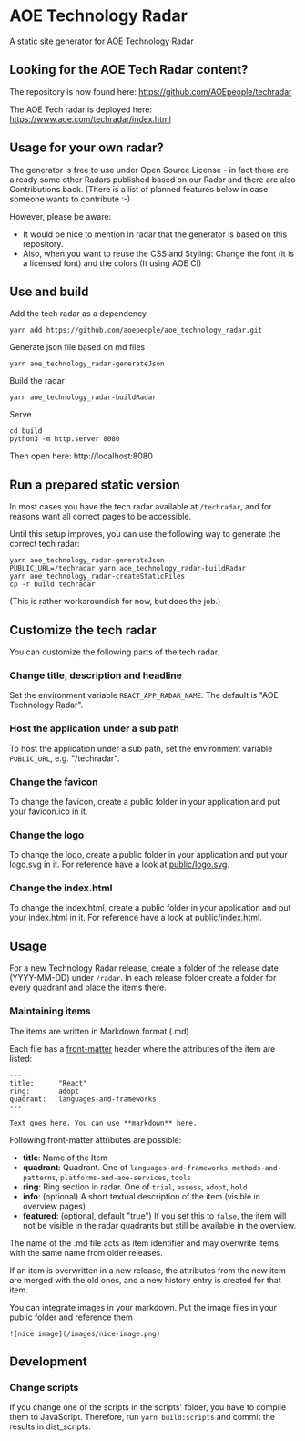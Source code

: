 # AOE Technology Radar
A static site generator for AOE Technology Radar

## Looking for the AOE Tech Radar content?
The repository is now found here: https://github.com/AOEpeople/techradar

The AOE Tech radar is deployed here: https://www.aoe.com/techradar/index.html

## Usage for your own radar?
The generator is free to use under Open Source License - in fact there are already some other Radars published based on our Radar and there are also Contributions back.
(There is a list of planned features below in case someone wants to contribute :-)

However, please be aware:
* It would be nice to mention in radar that the generator is based on this repository.
* Also, when you want to reuse the CSS and Styling: Change the font (it is a licensed font) and the colors (It using AOE CI)

## Use and build
Add the tech radar as a dependency
```
yarn add https://github.com/aoepeople/aoe_technology_radar.git
```

Generate json file based on md files
```
yarn aoe_technology_radar-generateJson
```

Build the radar
```
yarn aoe_technology_radar-buildRadar
```

Serve
```
cd build
python3 -m http.server 8080
```

Then open here: http://localhost:8080

## Run a prepared static version
In most cases you have the tech radar available at `/techradar`, and for reasons want all correct pages to be accessible.

Until this setup improves, you can use the following way to generate the correct tech radar:

```
yarn aoe_technology_radar-generateJson
PUBLIC_URL=/techradar yarn aoe_technology_radar-buildRadar
yarn aoe_technology_radar-createStaticFiles
cp -r build techradar
```

(This is rather workaroundish for now, but does the job.)

## Customize the tech radar
You can customize the following parts of the tech radar.

### Change title, description and headline
Set the environment variable `REACT_APP_RADAR_NAME`. The default is "AOE Technology Radar".

### Host the application under a sub path
To host the application under a sub path, set the environment variable `PUBLIC_URL`, e.g. "/techradar".

### Change the favicon
To change the favicon, create a public folder in your application and put your favicon.ico in it.

### Change the logo
To change the logo, create a public folder in your application and put your logo.svg in it.
For reference have a look at [public/logo.svg](./public/logo.svg).

### Change the index.html
To change the index.html, create a public folder in your application and put your index.html in it.
For reference have a look at [public/index.html](./public/index.html).

## Usage
For a new Technology Radar release, create a folder of the release date
(YYYY-MM-DD) under `/radar`. In each release folder create a folder for every
quadrant and place the items there.

### Maintaining items
The items are written in Markdown format (.md)

Each file has a [front-matter](https://github.com/jxson/front-matter) header
where the attributes of the item are listed:

```
---
title:      "React"
ring:       adopt
quadrant:   languages-and-frameworks
---

Text goes here. You can use **markdown** here.
```

Following front-matter attributes are possible:

* **title**: Name of the Item
* **quadrant**: Quadrant. One of `languages-and-frameworks`,
  `methods-and-patterns`, `platforms-and-aoe-services`, `tools`
* **ring**: Ring section in radar. One of `trial`, `assess`, `adopt`, `hold`
* **info**: (optional) A short textual description of the item (visible in
  overview pages)
* **featured**: (optional, default "true") If you set this to `false`, the item
  will not be visible in the radar quadrants but still be available in the overview.

The name of the .md file acts as item identifier and may overwrite items with
the same name from older releases.

If an item is overwritten in a new release, the attributes from the new item are
merged with the old ones, and a new history entry is created for that item.

You can integrate images in your markdown. Put the image files in your public folder and reference them
```
![nice image](/images/nice-image.png)
```

## Development
### Change scripts
If you change one of the scripts in the scripts' folder, you have to compile them to JavaScript.
Therefore, run `yarn build:scripts` and commit the results in dist_scripts.

